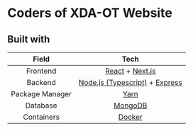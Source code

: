 # Coders of XDA-OT Website

## Built with

|    **Field**    |                                   **Tech**                                    |
| :-------------: | :---------------------------------------------------------------------------: |
|    Frontend     |         [React](https://reactjs.org) + [Next.js](https://nextjs.org)          |
|     Backend     | [Node.js (Typescript)](https://nodejs.org) + [Express](https://expressjs.com) |
| Package Manager |                         [Yarn](https://yarnpkg.com/)                          |
|    Database     |                      [MongoDB](https://www.mongodb.com/)                      |
|   Containers    |                       [Docker](https://www.docker.com)                        |
